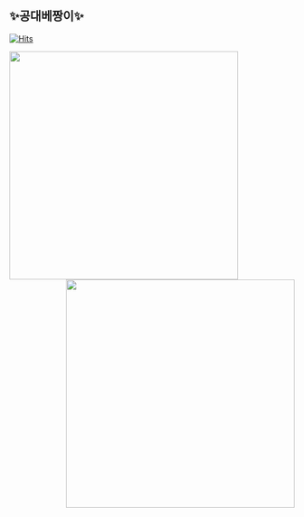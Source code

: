 ## ✨공대베짱이✨

[![Hits](https://hits.seeyoufarm.com/api/count/incr/badge.svg?url=https%3A%2F%2Fwww.github.com%2Fdejavuhyo&count_bg=%2379C83D&title_bg=%23555555&icon=github.svg&icon_color=%23E7E7E7&title=GitHub&edge_flat=false)](https://hits.seeyoufarm.com)

<div align=center>
  
  <a href="https://github.com/anuraghazra/github-readme-stats" title="GitHub Readme Stats">
    <img align="left" width=404 src="https://github-readme-stats.vercel.app/api?username=dejavuhyo&show_icons=true&theme=dracula" alt="" />
  </a>
  <a href="https://git.io/streak-stats" title="GitHub Streak">
    <img align="right" width=404 src="https://github-readme-streak-stats.herokuapp.com?user=dejavuhyo&theme=dracula" alt="" />
  </a>
  
</div>

<!--
**dejavuhyo/dejavuhyo** is a ✨ _special_ ✨ repository because its `README.md` (this file) appears on your GitHub profile.

Here are some ideas to get you started:

- 🔭 I’m currently working on ...
- 🌱 I’m currently learning ...
- 👯 I’m looking to collaborate on ...
- 🤔 I’m looking for help with ...
- 💬 Ask me about ...
- 📫 How to reach me: ...
- 😄 Pronouns: ...
- ⚡ Fun fact: ...
-->
